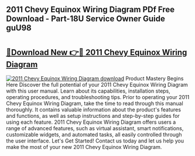 ## 2011 Chevy Equinox Wiring Diagram PDf Free Download - Part-18U Service Owner Guide guU98

# <h2><a href="http://dfls57.blite.top/?on=2011+Chevy+Equinox+Wiring+Diagram">🔗Download New 👉🔴 2011 Chevy Equinox Wiring Diagram</a></h2>

[![2011 Chevy Equinox Wiring Diagram download](https://i.imgur.com/lujVjoI.png)](http://dfls57.blite.top/?on=2011+Chevy+Equinox+Wiring+Diagram)
Product Mastery Begins Here Discover the full potential of your 2011 Chevy Equinox Wiring Diagram with this user manual. Learn about its capabilities, installation steps, operating procedures, and troubleshooting tips. Prior to operating your 2011 Chevy Equinox Wiring Diagram, take the time to read through this manual thoroughly. It contains valuable information about the product's features and functions, as well as setup instructions and step-by-step guides for using each feature. 2011 Chevy Equinox Wiring Diagram offers users a range of advanced features, such as virtual assistant, smart notifications, customizable widgets, and automated tasks, all easily controlled through the user interface. Let's Get Started! Contact us today and let us help you make the most of your new 2011 Chevy Equinox Wiring Diagram.
